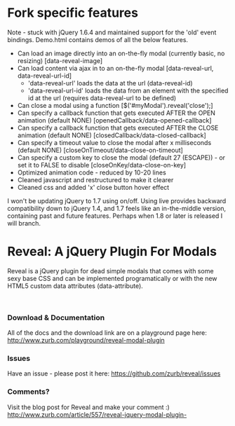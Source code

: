 <h1>Fork specific features</h1>
<p>Note - stuck with jQuery 1.6.4 and maintained support for the 'old' event bindings. Demo.html contains demos of all the below features.</p>
<ul>
  <li>Can load an image directly into an on-the-fly modal (currently basic, no resizing) [data-reveal-image]</li>
  <li>Can load content via ajax in to an on-the-fly modal [data-reveal-url, data-reveal-url-id]
    <ul>
      <li>'data-reveal-url' loads the data at the url (data-reveal-id)</li>
      <li>'data-reveal-url-id' loads the data from an element with the specified id at the url (requires data-reveal-url to be defined)</li>
    </ul>
  </li>
  <li>Can close a modal using a function [$('#myModal').reveal('close');]</li>
  <li>Can specify a callback function that gets executed AFTER the OPEN animation (default NONE) [openedCallback/data-opened-callback]</li>
  <li>Can specify a callback function that gets executed AFTER the CLOSE animation (default NONE) [closedCallback/data-closed-callback]</li>
  <li>Can specify a timeout value to close the modal after x milliseconds (default NONE) [closeOnTimeout/data-close-on-timeout]</li>
  <li>Can specify a custom key to close the modal (default 27 (ESCAPE)) - or set it to FALSE to disable [closeOnKey/data-close-on-key]</li>
  <li>Optimized animation code - reduced by 10-20 lines</li>
  <li>Cleaned javascript and restructured to make it clearer</li>
  <li>Cleaned css and added 'x' close button hover effect</li>  
</ul>
<p>I won't be updating jQuery to 1.7 using on/off. Using live provides backward compatibility down to jQuery 1.4, and 1.7 feels like an in-the-middle version, containing past and future features. Perhaps when 1.8 or later is released I will branch.</p>
<h1>Reveal: A jQuery Plugin For Modals</h1>
<p>Reveal is a jQuery plugin for dead simple modals that comes with some sexy base CSS and can be implemented programatically or with the new HTML5 custom data attributes (data-attribute).</p><br />
<h3>Download & Documentation </h3>
<p>All of the docs and the download link are on a playground page here: <a href="http://www.zurb.com/playground/reveal-modal-plugin">http://www.zurb.com/playground/reveal-modal-plugin</a></p>

<h3>Issues</h3>
<p>Have an issue - please post it here: <a href="https://github.com/zurb/reveal/issues">https://github.com/zurb/reveal/issues</a></p>

<h3>Comments?</h3>
<p>Visit the blog post for Reveal and make your comment :) <a href="http://www.zurb.com/article/557/reveal-jquery-modal-plugin-">http://www.zurb.com/article/557/reveal-jquery-modal-plugin-</a></p>
